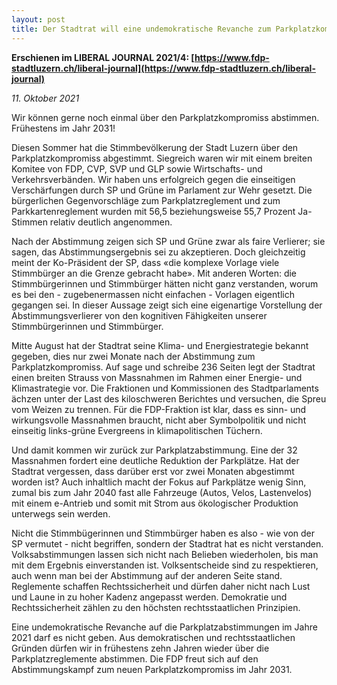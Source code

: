 ```yaml
---
layout: post
title: Der Stadtrat will eine undemokratische Revanche zum Parkplatzkompromiss
---
```


**Erschienen im LIBERAL JOURNAL 2021/4: [https://www.fdp-stadtluzern.ch/liberal-journal](https://www.fdp-stadtluzern.ch/liberal-journal)**

*11. Oktober 2021*

Wir können gerne noch einmal über den Parkplatzkompromiss abstimmen. Frühestens im Jahr 2031!

Diesen Sommer hat die Stimmbevölkerung der Stadt Luzern über den Parkplatzkompromiss abgestimmt. Siegreich waren wir mit einem breiten Komitee von FDP, CVP, SVP und GLP sowie Wirtschafts- und Verkehrsverbänden. Wir haben uns erfolgreich gegen die einseitigen Verschärfungen durch SP und Grüne im Parlament zur Wehr gesetzt. Die bürgerlichen Gegenvorschläge zum Parkplatzreglement und zum Parkkartenreglement wurden mit 56,5 beziehungsweise 55,7 Prozent Ja-Stimmen relativ deutlich angenommen.

Nach der Abstimmung zeigen sich SP und Grüne zwar als faire Verlierer; sie sagen, das Abstimmungsergebnis sei zu akzeptieren. Doch gleichzeitig meint der Ko-Präsident der SP, dass «die komplexe Vorlage viele Stimmbürger an die Grenze gebracht habe». Mit anderen Worten: die Stimmbürgerinnen und Stimmbürger hätten nicht ganz verstanden, worum es bei den - zugebenermassen nicht einfachen - Vorlagen eigentlich gegangen sei. In dieser Aussage zeigt sich  eine eigenartige Vorstellung der Abstimmungsverlierer von den kognitiven Fähigkeiten unserer Stimmbürgerinnen und Stimmbürger.

Mitte August hat der Stadtrat seine Klima- und Energiestrategie bekannt gegeben, dies nur zwei Monate nach der Abstimmung zum Parkplatzkompromiss. Auf sage und schreibe 236 Seiten legt der Stadtrat einen breiten Strauss von Massnahmen im Rahmen einer Energie- und Klimastrategie vor. Die Fraktionen und Kommissionen des Stadtparlaments ächzen unter der Last des kiloschweren Berichtes und versuchen, die Spreu vom Weizen zu trennen. Für die FDP-Fraktion ist klar, dass es sinn- und wirkungsvolle Massnahmen braucht, nicht aber Symbolpolitik und nicht einseitig links-grüne Evergreens in klimapolitischen Tüchern.

Und damit kommen wir zurück zur Parkplatzabstimmung. Eine der 32 Massnahmen fordert eine deutliche Reduktion der Parkplätze. Hat der Stadtrat vergessen, dass darüber erst vor zwei Monaten abgestimmt worden ist? Auch inhaltlich macht der Fokus auf Parkplätze wenig Sinn, zumal bis zum Jahr 2040 fast alle Fahrzeuge (Autos, Velos, Lastenvelos) mit einem e-Antrieb und somit mit Strom aus ökologischer Produktion unterwegs sein werden.

Nicht die Stimmbügerinnen und Stimmbürger haben es also - wie von der SP vermutet - nicht begriffen, sondern der Stadtrat hat es nicht verstanden. Volksabstimmungen lassen sich nicht nach Belieben wiederholen, bis man mit dem Ergebnis einverstanden ist. Volksentscheide sind zu respektieren, auch wenn man bei der Abstimmung auf der anderen Seite stand. Reglemente schaffen Rechtssicherheit und dürfen daher nicht nach Lust und Laune in zu hoher Kadenz angepasst werden. Demokratie und Rechtssicherheit zählen zu den höchsten rechtsstaatlichen Prinzipien.

Eine undemokratische Revanche auf die Parkplatzabstimmungen im Jahre 2021 darf es nicht geben. Aus demokratischen und rechtsstaatlichen Gründen dürfen wir in frühestens zehn Jahren wieder über die Parkplatzreglemente abstimmen. Die FDP freut sich auf den Abstimmungskampf zum neuen Parkplatzkompromiss im Jahr 2031.